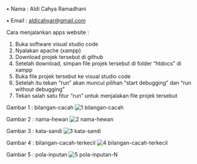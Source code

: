 • Nama : Aldi Cahya Ramadhani 

• Email : aldicahyar@gmail.com

Cara menjalankan apps website :

1. Buka software visual studio code
2. Nyalakan apache (xampp)
3. Download projek tersebut di github
4. Setelah download, simpan file projek tersebut di folder “htdocs” di xampp
5. Buka file projek tersebut ke visual studio code
6. Setelah itu tekan “run” akan muncul pilihan “start debugging” dan “run without debugging”
7. Tekan salah satu fitur “run” untuk menjalakan file projek tersebut

Gambar 1 : bilangan-cacah
![1 bilangan-cacah](https://github.com/aalllddiii/TEST-CODING-FRONTEND/assets/105191333/27d21fdf-2a40-47e4-9bbf-fddbf09b5da0)

Gambar 2 : nama-hewan
![2 nama-hewan](https://github.com/aalllddiii/TEST-CODING-FRONTEND/assets/105191333/c7c9d741-ba44-4729-af04-ad321acc8a02)

Gambar 3 : kata-sandi
![3 kata-sandi](https://github.com/aalllddiii/TEST-CODING-FRONTEND/assets/105191333/61a4e415-2666-4920-9b38-6ddcc5515b66)

Gambar 4 : bilangan-cacah-terkecil
![4 bilangan-cacah-terkecil](https://github.com/aalllddiii/TEST-CODING-FRONTEND/assets/105191333/4f24f819-255e-45bf-8770-de15932a14fb)

Gambar 5 : pola-inputan
![5 pola-inputan-N](https://github.com/aalllddiii/TEST-CODING-FRONTEND/assets/105191333/a1609a77-cf75-49c3-99ba-0239a8e021cb)
